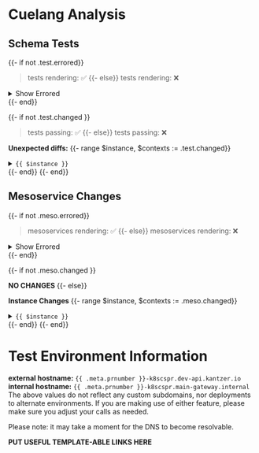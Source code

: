 # Cuelang Analysis

## Schema Tests
{{- if not .test.errored}}
> tests rendering:   ✅
{{- else}}
> tests rendering:   ❌

<details><summary>Show Errored</summary><blockquote>
{{- range $instance, $contexts := .test.errored }}
<details><summary>{{ $instance }}</summary><blockquote>
{{- range $contexts }}
* <code>{{ . }}</code>
{{- end}}
</blockquote></details>
{{- end}}
</blockquote></details>
{{- end}}

{{- if not .test.changed }}
> tests passing:     ✅
{{- else}}
> tests passing:     ❌

**Unexpected diffs:**
{{- range $instance, $contexts := .test.changed}}
<details><summary><code>{{ $instance }}</code></summary><blockquote>
{{- range $key, $diff := $contexts }}
<details><summary><code>{{ $key }}</code></summary><blockquote>

```diff
{{ $diff }}
```
</blockquote></details>
{{- end}}
</blockquote></details>
{{- end}}
{{- end}}

## Mesoservice Changes
{{- if not .meso.errored}}
> mesoservices rendering: ✅
{{- else}}
> mesoservices rendering: ❌

<details><summary>Show Errored</summary><blockquote>
{{- range $instance, $contexts := .meso.errored }}
<details><summary>{{ $instance }}</summary><blockquote>
{{- range $contexts }}
* <code>{{ . }}</code>
{{- end}}
</blockquote></details>
{{- end}}
</blockquote></details>
{{- end}}

{{- if not .meso.changed }}

**NO CHANGES**
{{- else}}

**Instance Changes**
{{- range $instance, $contexts := .meso.changed}}
<details><summary><code>{{ $instance }}</code></summary><blockquote>
{{- range $key, $diff := $contexts }}
<details><summary><code>{{ $key }}</code></summary><blockquote>

```diff
{{ $diff }}
```
</blockquote></details>
{{- end}}
</blockquote></details>
{{- end}}
{{- end}}

# Test Environment Information

**external hostname:** `{{ .meta.prnumber }}-k8scspr.dev-api.kantzer.io`
**internal hostname:** `{{ .meta.prnumber }}-k8scspr.main-gateway.internal`
The above values do not reflect any custom subdomains, nor deployments to alternate environments.
If you are making use of either feature, please make sure you adjust your calls as needed.

Please note: it may take a moment for the DNS to become resolvable.

**PUT USEFUL TEMPLATE-ABLE LINKS HERE**
